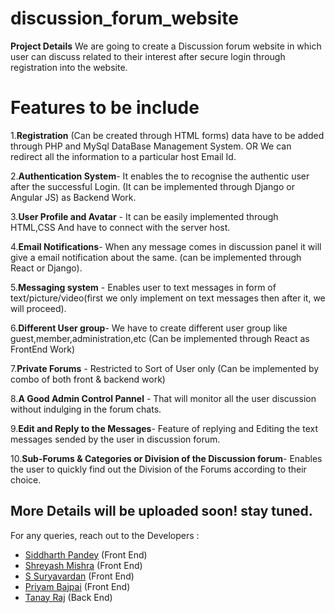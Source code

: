# discussion_forum_website
**Project Details**
We are going to create a Discussion forum website in which user can discuss related to their interest after secure login through registration into the website. 
# Features to be include

1.**Registration** (Can be created through HTML forms) data have to be added through PHP and MySql DataBase Management System. OR We can redirect all the information to a particular host Email Id.

2.**Authentication System**- It enables the to recognise the authentic user after the successful Login. (It can be implemented through Django or Angular JS) as Backend Work.

3.**User Profile and Avatar** - It can be easily implemented through HTML,CSS And have to connect with the server host.

4.**Email Notifications**- When any message comes in discussion panel it will give a email  notification about the same. (can be implemented through React or Django).

5.**Messaging system** - Enables user to text messages in form of text/picture/video(first we only implement on text messages then after it, we will proceed).

6.**Different User group**- We have to create different user group like guest,member,administration,etc (Can be implemented through React as FrontEnd Work)

7.**Private Forums** - Restricted to Sort of User only (Can be implemented by combo of both front & backend work)

8.**A Good Admin Control Pannel** - That will monitor all the user discussion without indulging in the forum chats.

9.**Edit and Reply to the Messages**-  Feature of replying and Editing the text messages sended by the user in discussion forum.

10.**Sub-Forums & Categories or Division of the Discussion forum**- Enables the user to quickly find out the Division of the Forums according to their choice.

## More Details will be uploaded soon! stay tuned.
For any queries, reach out to the Developers :
* [Siddharth Pandey](mailto:siddharth25pandey@gmail.com) (Front End)
* [Shreyash Mishra](mailto:shreyashm1601@gmail.com) (Front End)
* [S Suryavardan](mailto:suryavardan17@gmail.com) (Front End)
* [Priyam Bajpai](mailto:bajpaipriyam90@gmail.com) (Front End)
* [Tanay Raj](mailto:tanay.raj76@gmail.com) (Back End)
